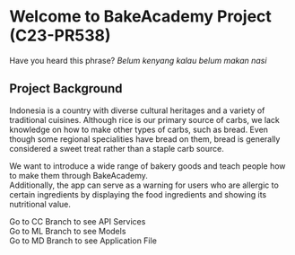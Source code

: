 # Welcome to BakeAcademy Project (C23-PR538)
Have you heard this phrase? _Belum kenyang kalau
belum makan nasi_
## Project Background
Indonesia is a country with diverse cultural heritages and a variety of traditional cuisines. Although rice is our primary source of carbs, we lack knowledge on how to make other types of carbs, such as bread. Even though some regional specialities have bread on them, bread is generally considered a sweet treat rather than a staple carb source.

We want to introduce a wide range of bakery goods and teach people how to make them through BakeAcademy.<br>
Additionally, the app can serve as a warning for users who are allergic to certain ingredients by displaying the food ingredients and showing its nutritional value.

Go to CC Branch to see API Services<br>
Go to ML Branch to see Models<br>
Go to MD Branch to see Application File<br>

